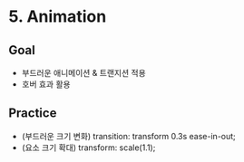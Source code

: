 # 5. Animation

## Goal
- 부드러운 애니메이션 & 트랜지션 적용
- 호버 효과 활용

## Practice
- (부드러운 크기 변화) transition: transform 0.3s ease-in-out;
- (요소 크기 확대) transform: scale(1.1);